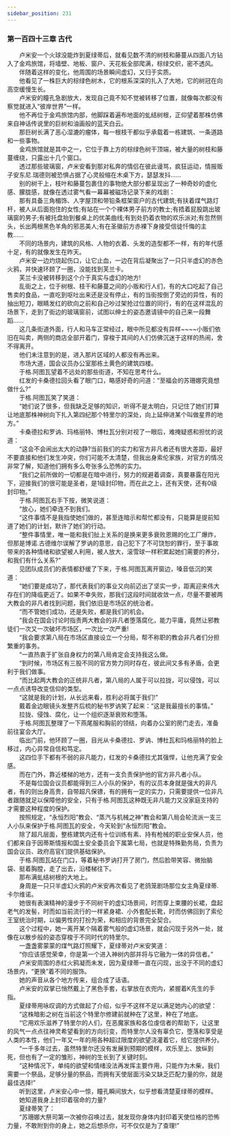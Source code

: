```yaml
---
sidebar_position: 231
---
```

### 第一百四十三章 古代  


　　卢米安一个火球没能炸到夏绿蒂后，就看见数不清的树枝和藤蔓从四面八方钻入了金鸡旅馆，将墙壁、地板、窗户、天花板全部爬满，棕绿交织，密不透风。  
　　伴随着这样的变化，他周围的场景瞬间虚幻，又归于实质。  
　　他看见了一株巨大的棕绿色树木，它的根系深深的扎入了大地，它的树冠在向高空缓慢生长。  
　　卢米安的瞳孔急剧放大，发现自己竟不知不觉被转移了位置，就像每次都没有察觉就进入“彼岸世界”一样。  
　　他不再位于金鸡旅馆内部，他脚踩着遍布地面的虬结树根，正仰望着那株仿佛来自神话传说里的巨树和油画般的蓝天白云。  
　　那巨树长满了恶心湿漉的瘤体，每一根枝干都似乎承载着一栋建筑、一条道路和一些事物。  
　　金鸡旅馆就是其中之一，它位于靠上方的棕绿色树干顶端，被大量的树枝和藤蔓缠绕，只露出十几个窗口。  
　　透过那些玻璃窗，卢米安看到那对私奔的情侣在彼此谩骂，疯狂运动，情报贩子安东尼.瑞德则被恐惧占据了心灵般缩在木桌下方，瑟瑟发抖……  
　　别的树干上，枝叶和藤蔓包裹住的事物绝大部分都呈现出了一种奇妙的虚化感、朦胧感，就像在透过雾气看一幕幕被磁场记录下来的戏剧：  
　　那有具备三角楣饰、人字屋顶和带铅条框架窗户的古代建筑;有扶着煤气路灯杆，被人从后面抱住的女性;有站在一个个裸体男子前方的教士;有捂着屁股跳出玻璃窗的男子;有被托盘抬到餐桌上的优美曲线;有到处扔着衣物的欢乐派对;有忽然侧头，长出两根黑色羊角的邪恶美人;有在圣徽前方赤裸下身接受信徒忏悔的主教……  
　　不同的场景内，建筑的风格、人物的衣着、头发的造型都不一样，有的年代感十足，有的就像发生在昨天。  
　　卢米安一边灼烧起伤口，让它止血，一边在背后凝聚出了一只只半虚幻的赤色火鸦，并快速环顾了一圈，没能找到芙兰卡。  
　　芙兰卡没被转移到这个介于真实与虚幻的地方!  
　　乱街之上，位于树根、枝干和藤蔓之间的小贩和行人们，有的大口吃起了自己售卖的食品，一直吃到呕吐出来还是没有停止，有的当街按倒了旁边的异性，有的抽出短刀，眼睛发红的砍向之前和自己吵过架抢过位置的同行，有的在这样混乱的场景下，走到了街边的玻璃窗前，试图以绅士的姿态邀请镜中的自己来一段舞蹈……  
　　这几条街道外面，行人和马车正常经过，眼中所见都没有异样~~~~小贩们依旧在叫卖，两侧的商店全部开着门，穿梭于其间的人们仿佛沉迷于这样的热闹，舍不得离开。  
　　他们未注意到的是，进入那片区域的人都没有再出来。  
　　市场大道，国会议员办公室那栋土黄色的建筑四楼。  
　　于格.阿图瓦望着不远处的那些街道，不知在思考什么。  
　　红发的卡桑德拉回头看了眼门口，略感好奇的问道：“至福会的苏珊娜究竟想做什么?”  
　　于格.阿图瓦笑了笑道：  
　　“她们说了很多，但我缺乏足够的知识，听得不是太明白，只记住了她们打算让地底那株神树向下扎入第四纪那个特里尔的深处，向上延伸进某个叫做星界的地方。”  
　　卡桑德拉和罗讷、玛格丽特、博杜瓦分别对视了一眼后，难掩疑惑和担忧的说道：  
　　“这会不会闹出太大的动静?当前我们的实力和官方非凡者还有很大差距，最好不要直接和他们发生冲突，你们可能不太清楚，但我出身索伦家族，对官方的情况非常了解，知道他们拥有多么夸张多么恐怖的实力。  
　　“我们之前所做的一切都是在暗中进行，努力的规避着调查，真要暴露在阳光下，迎接我们的很可能是圣者，是1级封印物，而在此之上，还有天使，还有0级封印物。”  
　　于格.阿图瓦右手下按，微笑说道：  
　　“放心，她们牵连不到我们。  
　　“这件事情不是我指使她们做的，甚至连暗示和帮忙都没有，只能算是提前知道了她们的计划，默许了她们的行动。  
　　“整件事情里，唯一能和我们扯上关系的是换来更多衰败恩赐的化工厂爆炸，但那是博诺.古德维尔误解了罗讷的意思，自己犯下了不可饶恕的罪行，至于事故带来的各种情绪和欲望被人利用，被人放大，滚雪球一样积累起她们需要的养分，和我们有什么关系?”  
　　见团队成员们的表情都舒缓了下来，于格.阿图瓦离开窗边，嗓音低沉的笑道：  
　　“她们要是成功了，那代表我们的事业又向前迈出了坚实一步，距离迎来伟大存在们的降临更近了。如果不幸失败，那我们这段时间就收敛一点，尽量不要被两大教会的非凡者找到问题，我们依旧是市场区的统治者。  
　　“而不管她们成功，还是失败，都是我们的机会。  
　　“我会在国会讨论时指责两大教会的非凡者堕落腐化，能力平庸，竟然让邪教徒们一次又一次破坏市场区，一次比一次严重!  
　　“我会要求第八局在市场区直接设立一个分局，帮不称职的教会非凡者们分担繁重的事务。  
　　“一直热衷于扩张自身权力的第八局肯定会支持我这么做。  
　　“到时候，市场区有三股不同的官方势力同时存在，彼此间又多有矛盾，会更利于我们做事。  
　　“而比起两大教会的正统非凡者，第八局的人属于可以拉拢，可以侵蚀，可以一点点诱导改变信仰的类型。  
　　“这就是我的计划，从长远来看，胜利必将属于我们!”  
　　戴着金边眼镜头发整齐后梳的秘书罗讷笑了起来：“这是我最擅长的事情。”  
　　拉拢、侵蚀、腐化，让一个组织逐渐衰败和堕落。  
　　于格.阿图瓦整理了一下燕尾服和胸前的领结，向着办公室的房门走去，准备前往宴会大厅。  
　　临出门前，他环顾了一圈，目光从卡桑德拉、罗讷、博杜瓦和玛格丽特的脸上移过，内心异常自信和笃定。  
　　这四位手下都有不弱的非凡能力，红发的卡桑德拉尤其强悍，让他充满了安全感。  
　　而在门外，靠近楼梯的地方，还有一支负责保护他的官方非凡者小队。  
　　不是每位国会议员都能得到三人小队的保护，有的议员本身就是强大的非凡者，有的则出身高贵，自带超凡保镖，有的拥有一定的实力，只需要提供一位非凡者跟随就足以保障他的安全，只有于格.阿图瓦这种既无非凡能力又没家庭支持的才需要这种程度的保护。  
　　按照规定，“永恒烈阳”教会、“蒸汽与机械之神”教会和第八局会轮流派一支三人小队来保护于格.阿图瓦的安全，今天轮到“永恒烈阳”教会。  
　　除了超凡层面，整栋建筑内还有十位训练有素、持有枪械的职业安保人员，他们都来自于因蒂斯情报和国土安全委员会下属第七局，也就是特殊勤务局，负责为国会议员、政府高官们提供基础保护。  
　　于格.阿图瓦站在门口，等着秘书罗讷打开了房门，然后脸带笑容、微抬脑袋、挺着胸膛，走了出去，沿楼梯往下。  
　　那布满虬结树根的大地上。  
　　身周是一只只半虚幻火鸦的卢米安再次看见了老鸽笼剧场那位女主角夏绿蒂.卡尔维诺。  
　　她很有表演精神的漫步于不同树干的虚幻场景间，时而穿上束腰的长裙，盘起老气的发髻，时而如当前流行的一样紧身裙、小外套配长靴，时而仿佛回到了索伦王室统治时期，以偏男性的打扮为荣，和相应的背景完全契合。  
　　这个过程中，她一离开某个隔着雾气般的虚幻场景，就会闪现于另外一处，就像在以散步般的姿态穿梭于不同时代的特里尔。  
　　一盏盏雾蒙蒙的煤气路灯照耀下，夏绿蒂对卢米安笑道：  
　　“你应该感觉荣幸，你是第一个进入神树内部并将与它融为一体的异信者。”  
　　卢米安周围的赤红火鸦凝而未发，因为夏绿蒂一直在闪现，出没于不同的虚幻场景内，“更换”着不同的服饰。  
　　她的声音从各个地方传来，组合成了话语。  
　　卢米安的双掌已悄然戴上了黑色手套，右掌放在衣兜内，紧握着K先生的手指。  
　　夏绿蒂用咏叹调的方式做起了介绍，似乎不这样不足以满足她内心的欲望：  
　　“这株暗影之树在当前这个特里尔修建前就种在了这里，种在了地底。  
　　“它用欢乐滋养了特里尔的人们，在恶魔家族和各位虔信者的帮助下，让这里的风气一点点往神灵希望看到的方向衍变，而特里尔人没有辜负它，堕落和享受是人类的本性，他们一年又一年的用各种超过限度的欲望浇灌着它，给它提供养分。  
　　“一千多年过去，虽然特里尔还没有发展到预期的模样，欢乐至上、放纵到死，但也有了一定的雏形，神树的生长到了关键时刻。  
　　“这种情况下，单纯的欲望和情绪没法再发挥主要作用，只能作为木柴，我们需要一个祭品，足够分量的祭品，而拥有天使层面污染又缺乏匹配力量的你，就是最佳选择!”  
　　听到这里，卢米安心中一惊，瞳孔瞬间放大，似乎想看清楚夏绿蒂的模样。  
　　她知道我身上封印着宿命的力量?  
　　夏绿蒂笑了：  
　　“苏珊娜大祭司第一次被你召唤过去，就发现你身体内封印着天使位格的恐怖力量，不敢附到你的身上，她之后想杀你，可不仅仅是为了查理!”  
